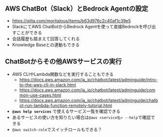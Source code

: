 ## AWS ChatBot（Slack）とBedrock Agentの設定
- https://qiita.com/moritalous/items/b63d976c2c40af1c39e5
- SlackにてAWS ChatBotからBedrock Agentを使って直接Bedrockを呼び出すことができる
- 会話履歴も踏まえて回答してくれる
- Knowledge Baseとの連動もできる

## ChatBotからその他AWSサービスの実行
- AWS CLIやLambda関数などを実行することもできる
  - https://docs.aws.amazon.com/ja_jp/chatbot/latest/adminguide/intro-to-the-aws-cli-in-slack.html
  - https://docs.aws.amazon.com/ja_jp/chatbot/latest/adminguide/common-use-cases.html
  - https://docs.aws.amazon.com/ja_jp/chatbot/latest/adminguide/chatbot-run-lambda-function-remotely-tutorial.html
- **`@aws help services`** で使えるサービス一覧を確認できる
- あるサービスの使い方を知りたい場合は`@aws <service名> --help`で確認できる
- `@aws switch-role`でスイッチロールもできる？
